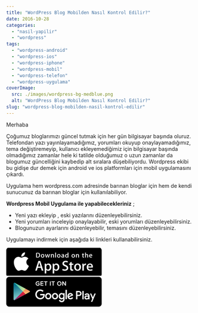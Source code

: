 ```yaml
---
title: "WordPress Blog Mobilden Nasıl Kontrol Edilir?"
date: 2016-10-28
categories: 
  - "nasil-yapilir"
  - "wordpress"
tags: 
  - "wordpress-android"
  - "wordpress-ios"
  - "wordpress-iphone"
  - "wordpress-mobil"
  - "wordpress-telefon"
  - "wordpress-uygulama"
coverImage:
  src: ./images/wordpress-bg-medblue.png
  alt: "WordPress Blog Mobilden Nasıl Kontrol Edilir?"
slug: "wordpress-blog-mobilden-nasil-kontrol-edilir"
---
```


Merhaba

Çoğumuz bloglarımızı güncel tutmak için her gün bilgisayar başında oluruz. Telefondan yazı yayınlayamadığımız, yorumları okuyup onaylayamadığımız, tema değiştiremeyip, kullanıcı ekleyemediğimiz için bilgisayar başında olmadığımız zamanlar hele ki tatilde olduğumuz o uzun zamanlar da blogumuz güncelliğini kaybedip alt sıralara düşebiliyordu.<!--more--> Wordpress ekibi bu gidişe dur demek için android ve ios platformları için mobil uygulamasını çıkardı.

Uygulama hem wordpress.com adresinde barınan bloglar için hem de kendi sunucunuz da barınan bloglar için kullanılabiliyor.

**Wordpress Mobil Uygulama ile yapabilecekleriniz** ;

- Yeni yazı ekleyip , eski yazılarını düzenleyebilirsiniz.
- Yeni yorumları inceleyip onaylayabilir, eski yorumları düzenleyebilirsiniz.
- Blogunuzun ayarlarını düzenleyebilir, temasını düzenleyebilirsiniz.

Uygulamayı indirmek için aşağıda ki linkleri kullanabilirsiniz.

[![](images/app-store.png)](https://itunes.apple.com/us/app/wordpress/id335703880?mt=8)[![](images/google-play-badge.png)](https://play.google.com/store/apps/details?id=org.wordpress.android)
